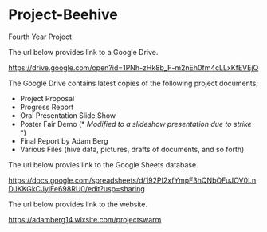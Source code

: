 # Project-Beehive
Fourth Year Project


The url below provides link to a Google Drive. 

https://drive.google.com/open?id=1PNh-zHk8b_F-m2nEh0fm4cLLxKfEVEjQ

The Google Drive contains latest copies of the following project documents;
+ Project Proposal
+ Progress Report
+ Oral Presentation Slide Show
+ Poster Fair Demo (* *Modified to a slideshow presentation due to strike* *)
+ Final Report by Adam Berg
+ Various Files (hive data, pictures, drafts of documents, and so forth)

The url below provies link to the Google Sheets database.

https://docs.google.com/spreadsheets/d/192PI2xfYmpF3hQNbOFuJOV0LnDJKKGkCJyiFe698RU0/edit?usp=sharing

The url below provides link to the website.

https://adamberg14.wixsite.com/projectswarm

